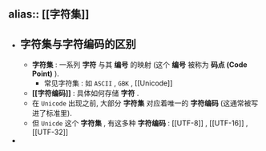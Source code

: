 alias:: [[字符集]]
---

- ## 字符集与字符编码的区别
	- **字符集** : 一系列 **字符** 与其 **编号** 的映射 (这个 **编号** 被称为 **码点 (Code Point)** ).
		- 常见字符集 : 如 `ASCII` , `GBK` , [[Unicode]]
	- **[[字符编码]]** : 具体如何存储 **字符** .
	- 在 `Unicode` 出现之前, 大部分 **字符集** 对应着唯一的 **字符编码** (这通常被写进了标准里).
	- 但 `Unicde` 这个 **字符集** , 有这多种 **字符编码** : [[UTF-8]] , [[UTF-16]] , [[UTF-32]]
-